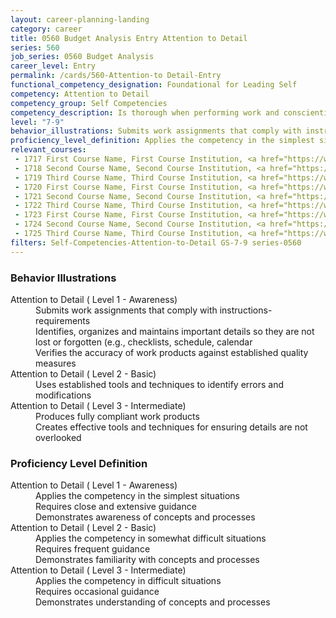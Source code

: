 ```yaml
---
layout: career-planning-landing
category: career
title: 0560 Budget Analysis Entry Attention to Detail
series: 560
job_series: 0560 Budget Analysis
career_level: Entry
permalink: /cards/560-Attention-to Detail-Entry
functional_competency_designation: Foundational for Leading Self
competency: Attention to Detail
competency_group: Self Competencies
competency_description: Is thorough when performing work and conscientious about attending to detail
level: "7-9"
behavior_illustrations: Submits work assignments that comply with instructions- requirements ? Identifies, organizes and maintains important details so they are not lost or forgotten (e.g., checklists, schedule, calendar ? Verifies the accuracy of work products against established quality measures ? Uses established tools and techniques to identify errors and modifications ? Produces fully compliant work products ? Creates effective tools and techniques for ensuring details are not overlooked
proficiency_level_definition: Applies the competency in the simplest situations ? Requires close and extensive guidance ? Demonstrates awareness of concepts and processes ? Applies the competency in somewhat difficult situations ? Requires frequent guidance ? Demonstrates familiarity with concepts and processes ? Applies the competency in difficult situations ? Requires occasional guidance ? Demonstrates understanding of concepts and processes
relevant_courses: 
 - 1717 First Course Name, First Course Institution, <a href="https://www.cfo.gov">www.cfo.gov</a>
 - 1718 Second Course Name, Second Course Institution, <a href="https://www.cfo.gov">www.cfo.gov</a>
 - 1719 Third Course Name, Third Course Institution, <a href="https://www.cfo.gov">www.cfo.gov</a>
 - 1720 First Course Name, First Course Institution, <a href="https://www.cfo.gov">www.cfo.gov</a>
 - 1721 Second Course Name, Second Course Institution, <a href="https://www.cfo.gov">www.cfo.gov</a>
 - 1722 Third Course Name, Third Course Institution, <a href="https://www.cfo.gov">www.cfo.gov</a>
 - 1723 First Course Name, First Course Institution, <a href="https://www.cfo.gov">www.cfo.gov</a>
 - 1724 Second Course Name, Second Course Institution, <a href="https://www.cfo.gov">www.cfo.gov</a>
 - 1725 Third Course Name, Third Course Institution, <a href="https://www.cfo.gov">www.cfo.gov</a>
filters: Self-Competencies-Attention-to-Detail GS-7-9 series-0560
---
```


<div class="desktop:grid-col-6 margin-y-205">
  <div class="border-top-05 bg-white padding-2 shadow-5 height-full members-hover border-1px border-gray-30 border-top-orange radius-lg">
    <h3>Behavior Illustrations</h3>
    <dl class="text-base"><dt>Attention to Detail ( Level 1 - Awareness)</dt><dd>Submits work assignments that comply with instructions- requirements </dd><dd> Identifies, organizes and maintains important details so they are not lost or forgotten (e.g., checklists, schedule, calendar </dd><dd> Verifies the accuracy of work products against established quality measures</dd><dt>Attention to Detail ( Level 2 - Basic)</dt><dd>Uses established tools and techniques to identify errors and modifications</dd><dt>Attention to Detail ( Level 3 - Intermediate)</dt><dd>Produces fully compliant work products </dd><dd> Creates effective tools and techniques for ensuring details are not overlooked</dd></dl>
  </div>
</div>
<div class="desktop:grid-col-6 margin-y-205">
  <div class="border-top-05 bg-white padding-2 shadow-5 height-full members-hover border-1px border-gray-30 border-top-orange radius-lg">
    <h3>Proficiency Level Definition</h3>
    <dl class="text-base"><dt>Attention to Detail ( Level 1 - Awareness)</dt><dd>Applies the competency in the simplest situations </dd><dd> Requires close and extensive guidance </dd><dd> Demonstrates awareness of concepts and processes</dd><dt>Attention to Detail ( Level 2 - Basic)</dt><dd>Applies the competency in somewhat difficult situations </dd><dd> Requires frequent guidance </dd><dd> Demonstrates familiarity with concepts and processes</dd><dt>Attention to Detail ( Level 3 - Intermediate)</dt><dd>Applies the competency in difficult situations </dd><dd> Requires occasional guidance </dd><dd> Demonstrates understanding of concepts and processes</dd></dl>
  </div>
</div>